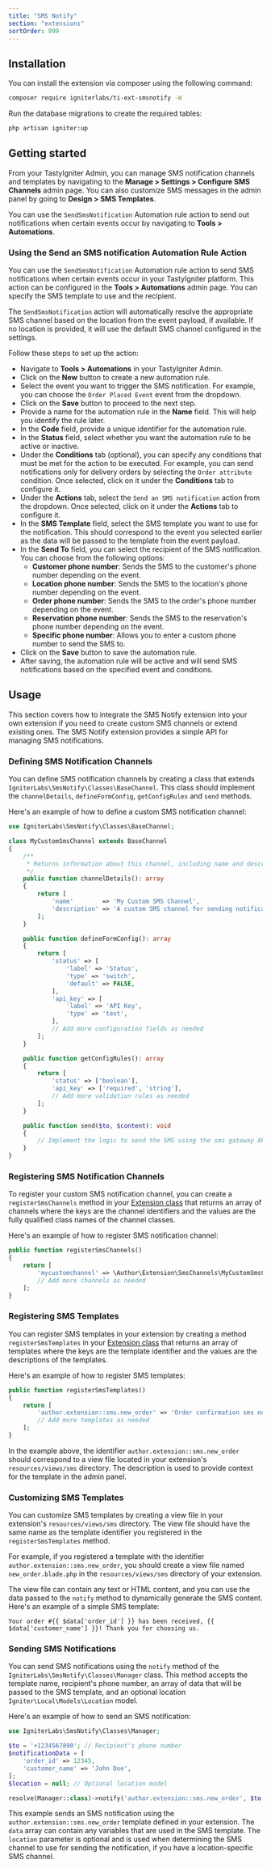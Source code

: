 ```yaml
---
title: "SMS Notify"
section: "extensions"
sortOrder: 999
---
```


## Installation

You can install the extension via composer using the following command:

```bash
composer require igniterlabs/ti-ext-smsnotify -W
```

Run the database migrations to create the required tables:

```bash
php artisan igniter:up
```

## Getting started

From your TastyIgniter Admin, you can manage SMS notification channels and templates by navigating to the **Manage > Settings > Configure SMS Channels** admin page. You can also customize SMS messages in the admin panel by going to **Design > SMS Templates**.

You can use the `SendSmsNotification` Automation rule action to send out notifications when certain events occur by navigating to **Tools > Automations**.

### Using the Send an SMS notification Automation Rule Action

You can use the `SendSmsNotification` Automation rule action to send SMS notifications when certain events occur in your TastyIgniter platform. This action can be configured in the **Tools > Automations** admin page. You can specify the SMS template to use and the recipient.

The `SendSmsNotification` action will automatically resolve the appropriate SMS channel based on the location from the event payload, if available. If no location is provided, it will use the default SMS channel configured in the settings.

Follow these steps to set up the action:

- Navigate to **Tools > Automations** in your TastyIgniter Admin.
- Click on the **New** button to create a new automation rule.
- Select the event you want to trigger the SMS notification. For example, you can choose the `Order Placed Event` event from the dropdown.
- Click on the **Save** button to proceed to the next step.
- Provide a name for the automation rule in the **Name** field. This will help you identify the rule later.
- In the **Code** field, provide a unique identifier for the automation rule.
- In the **Status** field, select whether you want the automation rule to be active or inactive.
- Under the **Conditions** tab (optional), you can specify any conditions that must be met for the action to be executed. For example, you can send notifications only for delivery orders by selecting the `Order attribute` condition. Once selected, click on it under the **Conditions** tab to configure it.
- Under the **Actions** tab, select the `Send an SMS notification` action from the dropdown. Once selected, click on it under the **Actions** tab to configure it.
- In the **SMS Template** field, select the SMS template you want to use for the notification. This should correspond to the event you selected earlier as the data will be passed to the template from the event payload.
- In the **Send To** field, you can select the recipient of the SMS notification. You can choose from the following options:
  - **Customer phone number**: Sends the SMS to the customer's phone number depending on the event.
  - **Location phone number**: Sends the SMS to the location's phone number depending on the event.
  - **Order phone number**: Sends the SMS to the order's phone number depending on the event.
  - **Reservation phone number**: Sends the SMS to the reservation's phone number depending on the event.
  - **Specific phone number**: Allows you to enter a custom phone number to send the SMS to.
- Click on the **Save** button to save the automation rule.
- After saving, the automation rule will be active and will send SMS notifications based on the specified event and conditions.

## Usage

This section covers how to integrate the SMS Notify extension into your own extension if you need to create custom SMS channels or extend existing ones. The SMS Notify extension provides a simple API for managing SMS notifications.

### Defining SMS Notification Channels

You can define SMS notification channels by creating a class that extends `IgniterLabs\SmsNotify\Classes\BaseChannel`. This class should implement the `channelDetails`, `defineFormConfig`, `getConfigRules` and `send` methods.

Here's an example of how to define a custom SMS notification channel:

```php
use IgniterLabs\SmsNotify\Classes\BaseChannel;

class MyCustomSmsChannel extends BaseChannel
{
    /**
     * Returns information about this channel, including name and description.
     */
    public function channelDetails(): array
    {
        return [
            'name'        => 'My Custom SMS Channel',
            'description' => 'A custom SMS channel for sending notifications.',
        ];
    }

    public function defineFormConfig(): array
    {
        return [
            'status' => [
                'label' => 'Status',
                'type' => 'switch',
                'default' => FALSE,
            ],
            'api_key' => [
                'label' => 'API Key',
                'type' => 'text',
            ],
            // Add more configuration fields as needed
        ];
    }

    public function getConfigRules(): array
    {
        return [
            'status' => ['boolean'],
            'api_key' => ['required', 'string'],
            // Add more validation rules as needed
        ];
    }

    public function send($to, $content): void
    {
        // Implement the logic to send the SMS using the sms gateway API
    }
}
```

### Registering SMS Notification Channels

To register your custom SMS notification channel, you can create a `registerSmsChannels` method in your [Extension class](https://tastyigniter.com/docs/extend/extensions#extension-class) that returns an array of channels where the keys are the channel identifiers and the values are the fully qualified class names of the channel classes.

Here's an example of how to register SMS notification channel:

```php
public function registerSmsChannels()
{
    return [
        'mycustomchannel' => \Author\Extension\SmsChannels\MyCustomSmsChannel::class,
        // Add more channels as needed
    ];
}
```

### Registering SMS Templates

You can register SMS templates in your extension by creating a method `registerSmsTemplates` in your [Extension class](https://tastyigniter.com/docs/extend/extensions#extension-class) that returns an array of templates where the keys are the template identifier and the values are the descriptions of the templates.

Here's an example of how to register SMS templates:

```php
public function registerSmsTemplates()
{
    return [
        'author.extension::sms.new_order' => 'Order confirmation sms notification to customer',
        // Add more templates as needed
    ];
}
```

In the example above, the identifier `author.extension::sms.new_order` should correspond to a view file located in your extension's `resources/views/sms` directory. The description is used to provide context for the template in the admin panel.

### Customizing SMS Templates

You can customize SMS templates by creating a view file in your extension's `resources/views/sms` directory. The view file should have the same name as the template identifier you registered in the `registerSmsTemplates` method.

For example, if you registered a template with the identifier `author.extension::sms.new_order`, you should create a view file named `new_order.blade.php` in the `resources/views/sms` directory of your extension.

The view file can contain any text or HTML content, and you can use the data passed to the `notify` method to dynamically generate the SMS content. Here's an example of a simple SMS template:

```blade
Your order #{{ $data['order_id'] }} has been received, {{ $data['customer_name'] }}! Thank you for choosing us.
```

### Sending SMS Notifications

You can send SMS notifications using the `notify` method of the `IgniterLabs\SmsNotify\Classes\Manager` class. This method accepts the template name, recipient's phone number, an array of data that will be passed to the SMS template, and an optional location `Igniter\Local\Models\Location` model.

Here's an example of how to send an SMS notification:

```php
use IgniterLabs\SmsNotify\Classes\Manager;

$to = '+1234567890'; // Recipient's phone number
$notificationData = [
    'order_id' => 12345,
    'customer_name' => 'John Doe',
];
$location = null; // Optional location model

resolve(Manager::class)->notify('author.extension::sms.new_order', $to, $notificationData, $location);
```

This example sends an SMS notification using the `author.extension::sms.new_order` template defined in your extension. The `data` array can contain any variables that are used in the SMS template. The `location` parameter is optional and is used when determining the SMS channel to use for sending the notification, if you have a location-specific SMS channel.

